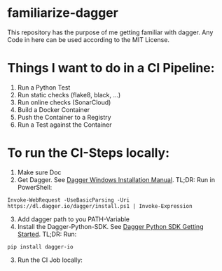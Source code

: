 # familiarize-dagger

This repository has the purpose of me getting familiar with dagger. 
Any Code in here can be used according to the MIT License. 

# Things I want to do in a CI Pipeline: 
1. Run a Python Test
1. Run static checks (flake8, black, ...)
1. Run online checks (SonarCloud) 
1. Build a Docker Container
1. Push the Container to a Registry
1. Run a Test against the Container

# To run the CI-Steps locally: 

1. Make sure Doc
2. Get Dagger. See [Dagger Windows Installation Manual](https://docs.dagger.io/quickstart/729237/cli). TL;DR: Run in PowerShell: 
```
Invoke-WebRequest -UseBasicParsing -Uri https://dl.dagger.io/dagger/install.ps1 | Invoke-Expression
```
3. Add dagger path to you PATH-Variable
2. Install the Dagger-Python-SDK. See [Dagger Python SDK Getting Started](https://archive.docs.dagger.io/0.9/sdk/python/628797/get-started/). TL;DR: Run:
```
pip install dagger-io
```
3. Run the CI Job locally:
```

```
